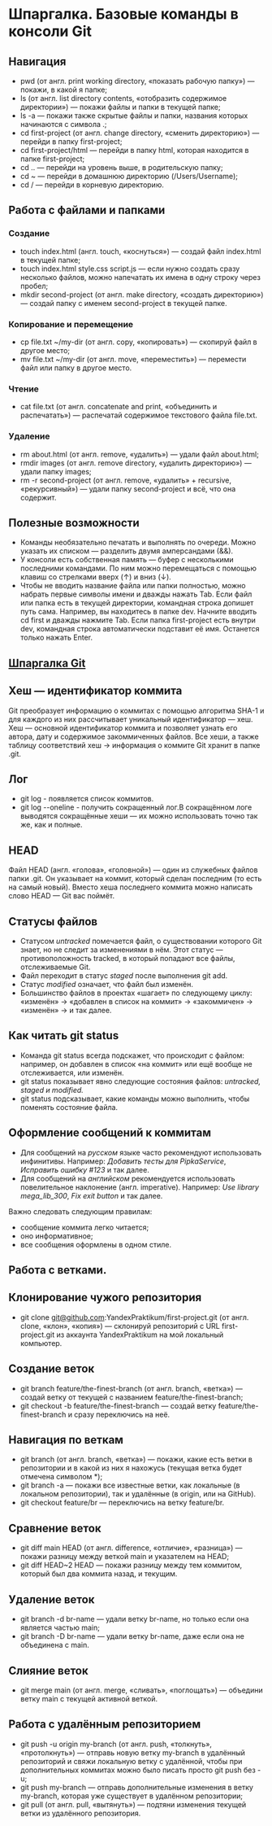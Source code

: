 # Шпаргалка. Базовые команды в консоли Git

## Навигация


* pwd (от англ. print working directory, «показать рабочую папку») — покажи, в какой я папке;
* ls (от англ. list directory contents, «отобразить содержимое директории») — покажи файлы и папки в текущей папке;
* ls -a — покажи также скрытые файлы и папки, названия которых начинаются с символа .;
* cd first-project (от англ. change directory, «сменить директорию») — перейди в папку first-project;
* cd first-project/html — перейди в папку html, которая находится в папке first-project;
* cd .. — перейди на уровень выше, в родительскую папку;
* cd ~ — перейди в домашнюю директорию (/Users/Username);
* cd / — перейди в корневую директорию.


## Работа с файлами и папками
### Создание
* touch index.html (англ. touch, «коснуться») — создай файл index.html в текущей папке;
* touch index.html style.css script.js — если нужно создать сразу несколько файлов, можно напечатать их имена в одну строку через пробел;
* mkdir second-project (от англ. make directory, «создать директорию») — создай папку с именем second-project в текущей папке.


### Копирование и перемещение
* cp file.txt ~/my-dir (от англ. copy, «копировать») — скопируй файл в другое место;
* mv file.txt ~/my-dir (от англ. move, «переместить») — перемести файл или папку в другое место.


### Чтение
* cat file.txt (от англ. concatenate and print, «объединить и распечатать») — распечатай содержимое текстового файла file.txt.


### Удаление
* rm about.html (от англ. remove, «удалить») — удали файл about.html;
* rmdir images (от англ. remove directory, «удалить директорию») — удали папку images;
* rm -r second-project (от англ. remove, «удалить» + recursive, «рекурсивный») — удали папку second-project и всё, что она содержит.


## Полезные возможности
* Команды необязательно печатать и выполнять по очереди. Можно указать их списком — разделить двумя амперсандами (&&).
* У консоли есть собственная память — буфер с несколькими последними командами. По ним можно перемещаться с помощью клавиш со стрелками вверх (↑) и вниз (↓).
* Чтобы не вводить название файла или папки полностью, можно набрать первые символы имени и дважды нажать Tab. Если файл или папка есть в текущей директории, командная строка допишет путь сама.
Например, вы находитесь в папке dev. Начните вводить cd first и дважды нажмите Tab. Если папка first-project есть внутри dev, командная строка автоматически подставит её имя. Останется только нажать Enter.


[Шпаргалка Git](https://practicum.yandex.ru/profile/git-basics/ "Переход к уроку со шпаргалкой")
---

## Хеш — идентификатор коммита

Git преобразует информацию о коммитах с помощью алгоритма SHA-1 и для каждого из них рассчитывает уникальный идентификатор — хеш.
Хеш — основной идентификатор коммита и позволяет узнать его автора, дату и содержимое закоммиченных файлов.
Все хеши, а также таблицу соответствий хеш → информация о коммите Git хранит в папке .git.

## Лог

* git log - появляется список коммитов.
* git log --oneline - получить сокращенный лог.В сокращённом логе выводятся сокращённые хеши — их можно использовать точно так же, как и полные.

## HEAD

Файл HEAD (англ. «голова», «головной») — один из служебных файлов папки .git. Он указывает на коммит, который сделан последним (то есть на самый новый). 
Вместо хеша последнего коммита можно написать слово HEAD — Git вас поймёт.

## Статусы файлов

* Статусом _untracked_ помечается файл, о существовании которого Git знает, но не следит за изменениями в нём. Этот статус — противоположность tracked, в который попадают все файлы, отслеживаемые Git.
* Файл переходит в статус _staged_ после выполнения git add.
* Статус _modified_ означает, что файл был изменён.
* Большинство файлов в проектах «шагает» по следующему циклу: «изменён» → «добавлен в список на коммит» → «закоммичен» → «изменён» → и так далее.

## Как читать git status

* Команда git status всегда подскажет, что происходит с файлом: например, он добавлен в список «на коммит» или ещё вообще не отслеживается, или изменён.
* git status показывает явно следующие состояния файлов: _untracked, staged и modified._
* git status подсказывает, какие команды можно выполнить, чтобы поменять состояние файла.

## Оформление сообщений к коммитам 

* Для сообщений на *русском* языке часто рекомендуют использовать инфинитивы. Например: _Добавить тесты для PipkaService_, _Исправить ошибку #123_ и так далее.
* Для сообщений на *английском* рекомендуется использовать повелительное наклонение (англ. imperative). Например: _Use library mega_lib_300_, _Fix exit button_ и так далее.

Важно следовать следующим правилам: 
- сообщение коммита легко читается;
- оно информативное;
- все сообщения оформлены в одном стиле.

## Работа с ветками.

## Клонирование чужого репозитория
* git clone git@github.com:YandexPraktikum/first-project.git (от англ. clone, «клон», «копия») — склонируй репозиторий с URL first-project.git из аккаунта YandexPraktikum на мой локальный компьютер.

## Создание веток
* git branch feature/the-finest-branch (от англ. branch, «ветка») — создай ветку от текущей с названием feature/the-finest-branch;
* git checkout -b feature/the-finest-branch — создай ветку feature/the-finest-branch и сразу переключись на неё.

## Навигация по веткам
* git branch (от англ. branch, «ветка») — покажи, какие есть ветки в репозитории и в какой из них я нахожусь (текущая ветка будет отмечена символом *);
* git branch -a — покажи все известные ветки, как локальные (в локальном репозитории), так и удалённые (в origin, или на GitHub).
* git checkout feature/br — переключись на ветку feature/br.

## Сравнение веток
* git diff main HEAD (от англ. difference, «отличие», «разница») — покажи разницу между веткой main и указателем на HEAD;
* git diff HEAD~2 HEAD — покажи разницу между тем коммитом, который был два коммита назад, и текущим.

## Удаление веток
* git branch -d br-name — удали ветку br-name, но только если она является частью main;
* git branch -D br-name — удали ветку br-name, даже если она не объединена с main.

## Слияние веток
* git merge main (от англ. merge, «сливать», «поглощать») — объедини ветку main с текущей активной веткой. 

## Работа с удалённым репозиторием
* git push -u origin my-branch (от англ. push, «толкнуть», «протолкнуть») — отправь новую ветку my-branch в удалённый репозиторий и свяжи локальную ветку с удалённой, чтобы при дополнительных коммитах можно было писать просто git push без -u;
* git push my-branch — отправь дополнительные изменения в ветку my-branch, которая уже существует в удалённом репозитории;
* git pull (от англ. pull, «вытянуть») — подтяни изменения текущей ветки из удалённого репозитория.